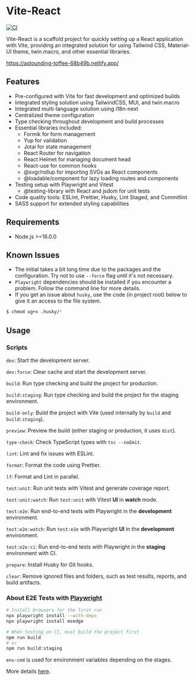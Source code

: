 # Vite-React

[![CI](https://github.com/gokhantaskan/vite-react/actions/workflows/ci.yml/badge.svg)](https://github.com/gokhantaskan/vite-react/actions/workflows/ci.yml)

Vite-React is a scaffold project for quickly setting up a React application with Vite, providing an integrated solution for using Tailwind CSS, Material-UI theme, twin.macro, and other essential libraries.

https://astounding-toffee-68b49b.netlify.app/

## Features

- Pre-configured with Vite for fast development and optimized builds
- Integrated styling solution using TailwindCSS, MUI, and twin.macro
- Integrated multi-language solution using i18n-next
- Centralized theme configuration
- Type checking throughout development and build processes
- Essential libraries included:
  - Formik for form management
  - Yup for validation
  - Jotai for state management
  - React Router for navigation
  - React Helmet for managing document head
  - React-use for common hooks
  - @svgr/rollup for importing SVGs as React components
  - @loadable/component for lazy loading routes and components
- Testing setup with Playwright and Vitest
  - @testing-library with React and jsdom for unit tests
- Code quality tools: ESLint, Prettier, Husky, Lint Staged, and Commitlint
- SASS support for extended styling capabilities

## Requirements

- Node.js >=16.0.0

## Known Issues

- The initial takes a bit long time due to the packages and the configuration. Try not to use `--force` flag until it's not necessary.
- `Playwright` dependencies should be installed if you encounter a problem. Follow the command line for more details.
- If you get an issue about `husky`, use the code (in project root) below to give it an access to the file system.

```sh
$ chmod ug+x .husky/*
```

## Usage

### Scripts

`dev`: Start the development server.

`dev:force`: Clear cache and start the development server.

`build`: Run type checking and build the project for production.

`build:staging`: Run type checking and build the project for the staging environment.

`build-only`: Build the project with Vite (used internally by `build` and `build:staging`).

`preview`: Preview the build (either staging or production, it uses `dist`).

`type-check`: Check TypeScript types with `tsc --noEmit`.

`lint`: Lint and fix issues with ESLint.

`format`: Format the code using Prettier.

`lf`: Format and Lint in parallel.

`test:unit`: Run unit tests with Vitest and generate coverage report.

`test:unit:watch`: Run `test:unit` with Vitest **UI** in **watch** mode.

`test:e2e`: Run end-to-end tests with Playwright in the **development** environment.

`test:e2e:watch`: Run `test:e2e` with Playwright **UI** in the **development** environment.

`test:e2e:ci`: Run end-to-end tests with Playwright in the **staging** environment with CI.

`prepare`: Install Husky for Git hooks.

`clear`: Remove ignored files and folders, such as test results, reports, and build artifacts.

### About E2E Tests with [Playwright](https://playwright.dev)

```sh
# Install browsers for the first run
npx playwright install --with-deps
npx playwright install msedge

# When testing on CI, must build the project first
npm run build
# or
npm run build:staging
```

`env-cmd` is used for environment variables depending on the stages.

More details [here](https://www.digitalocean.com/community/tutorials/nodejs-take-command-with-env-cmd#step-2-using-env-cmd).
